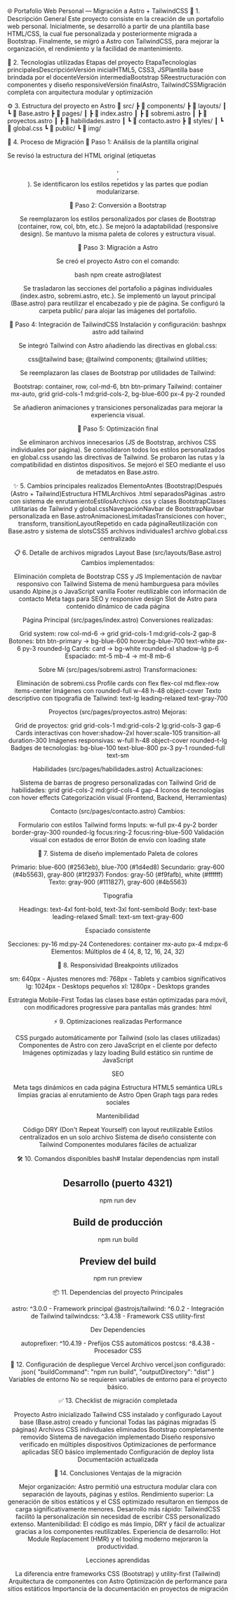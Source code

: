 🌐 Portafolio Web Personal — Migración a Astro + TailwindCSS
🧩 1. Descripción General
Este proyecto consiste en la creación de un portafolio web personal.
Inicialmente, se desarrolló a partir de una plantilla base HTML/CSS, la cual fue personalizada y posteriormente migrada a Bootstrap.
Finalmente, se migró a Astro con TailwindCSS, para mejorar la organización, el rendimiento y la facilidad de mantenimiento.

🚀 2. Tecnologías utilizadas
Etapas del proyecto
EtapaTecnologías principalesDescripciónVersión inicialHTML5, CSS3, JSPlantilla base brindada por el docenteVersión intermediaBootstrap 5Reestructuración con componentes y diseño responsiveVersión finalAstro, TailwindCSSMigración completa con arquitectura modular y optimización

⚙️ 3. Estructura del proyecto en Astro
📁 src/
┣ 📁 components/
┣ 📁 layouts/
┃ ┗ 📄 Base.astro
┣ 📁 pages/
┃ ┣ 📄 index.astro
┃ ┣ 📄 sobremi.astro
┃ ┣ 📄 proyectos.astro
┃ ┣ 📄 habilidades.astro
┃ ┗ 📄 contacto.astro
┣ 📁 styles/
┃ ┗ 📄 global.css
┗ 📁 public/
  ┗ 📁 img/

🔧 4. Proceso de Migración
🔹 Paso 1: Análisis de la plantilla original

Se revisó la estructura del HTML original (etiquetas <header>, <section>, <footer>).
Se identificaron los estilos repetidos y las partes que podían modularizarse.

🔹 Paso 2: Conversión a Bootstrap

Se reemplazaron los estilos personalizados por clases de Bootstrap (container, row, col, btn, etc.).
Se mejoró la adaptabilidad (responsive design).
Se mantuvo la misma paleta de colores y estructura visual.

🔹 Paso 3: Migración a Astro

Se creó el proyecto Astro con el comando:

bash  npm create astro@latest

Se trasladaron las secciones del portafolio a páginas individuales (index.astro, sobremi.astro, etc.).
Se implementó un layout principal (Base.astro) para reutilizar el encabezado y pie de página.
Se configuró la carpeta public/ para alojar las imágenes del portafolio.

🔹 Paso 4: Integración de TailwindCSS
Instalación y configuración:
bashnpx astro add tailwind

Se integró Tailwind con Astro añadiendo las directivas en global.css:

css@tailwind base;
@tailwind components;
@tailwind utilities;

Se reemplazaron las clases de Bootstrap por utilidades de Tailwind:

Bootstrap: container, row, col-md-6, btn btn-primary
Tailwind: container mx-auto, grid grid-cols-1 md:grid-cols-2, bg-blue-600 px-4 py-2 rounded


Se añadieron animaciones y transiciones personalizadas para mejorar la experiencia visual.

🔹 Paso 5: Optimización final

Se eliminaron archivos innecesarios (JS de Bootstrap, archivos CSS individuales por página).
Se consolidaron todos los estilos personalizados en global.css usando las directivas de Tailwind.
Se probaron las rutas y la compatibilidad en distintos dispositivos.
Se mejoró el SEO mediante el uso de metadatos en Base.astro.


✨ 5. Cambios principales realizados
ElementoAntes (Bootstrap)Después (Astro + Tailwind)Estructura HTMLArchivos .html separadosPáginas .astro con sistema de enrutamientoEstilosArchivos .css y clases BootstrapClases utilitarias de Tailwind y global.cssNavegaciónNavbar de BootstrapNavbar personalizada en Base.astroAnimacionesLimitadasTransiciones con hover:, transform, transitionLayoutRepetido en cada páginaReutilización con Base.astro y sistema de slotsCSS5 archivos individuales1 archivo global.css centralizado

📋 6. Detalle de archivos migrados
Layout Base (src/layouts/Base.astro)
Cambios implementados:

Eliminación completa de Bootstrap CSS y JS
Implementación de navbar responsivo con Tailwind
Sistema de menú hamburguesa para móviles usando Alpine.js o JavaScript vanilla
Footer reutilizable con información de contacto
Meta tags para SEO y responsive design
Slot de Astro para contenido dinámico de cada página

Página Principal (src/pages/index.astro)
Conversiones realizadas:

Grid system: row col-md-6 → grid grid-cols-1 md:grid-cols-2 gap-8
Botones: btn btn-primary → bg-blue-600 hover:bg-blue-700 text-white px-6 py-3 rounded-lg
Cards: card → bg-white rounded-xl shadow-lg p-6
Espaciado: mt-5 mb-4 → mt-8 mb-6

Sobre Mí (src/pages/sobremi.astro)
Transformaciones:

Eliminación de sobremi.css
Profile cards con flex flex-col md:flex-row items-center
Imágenes con rounded-full w-48 h-48 object-cover
Texto descriptivo con tipografía de Tailwind: text-lg leading-relaxed text-gray-700

Proyectos (src/pages/proyectos.astro)
Mejoras:

Grid de proyectos: grid grid-cols-1 md:grid-cols-2 lg:grid-cols-3 gap-6
Cards interactivas con hover:shadow-2xl hover:scale-105 transition-all duration-300
Imágenes responsivas: w-full h-48 object-cover rounded-t-lg
Badges de tecnologías: bg-blue-100 text-blue-800 px-3 py-1 rounded-full text-sm

Habilidades (src/pages/habilidades.astro)
Actualizaciones:

Sistema de barras de progreso personalizadas con Tailwind
Grid de habilidades: grid grid-cols-2 md:grid-cols-4 gap-4
Iconos de tecnologías con hover effects
Categorización visual (Frontend, Backend, Herramientas)

Contacto (src/pages/contacto.astro)
Cambios:

Formulario con estilos Tailwind forms
Inputs: w-full px-4 py-2 border border-gray-300 rounded-lg focus:ring-2 focus:ring-blue-500
Validación visual con estados de error
Botón de envío con loading state


🎨 7. Sistema de diseño implementado
Paleta de colores

Primario: blue-600 (#2563eb), blue-700 (#1d4ed8)
Secundario: gray-600 (#4b5563), gray-800 (#1f2937)
Fondos: gray-50 (#f9fafb), white (#ffffff)
Texto: gray-900 (#111827), gray-600 (#4b5563)

Tipografía

Headings: text-4xl font-bold, text-3xl font-semibold
Body: text-base leading-relaxed
Small: text-sm text-gray-600

Espaciado consistente

Secciones: py-16 md:py-24
Contenedores: container mx-auto px-4 md:px-6
Elementos: Múltiplos de 4 (4, 8, 12, 16, 24, 32)


📱 8. Responsividad
Breakpoints utilizados

sm: 640px - Ajustes menores
md: 768px - Tablets y cambios significativos
lg: 1024px - Desktops pequeños
xl: 1280px - Desktops grandes

Estrategia Mobile-First
Todas las clases base están optimizadas para móvil, con modificadores progressive para pantallas más grandes:
html<!-- Ejemplo -->
<div class="text-center md:text-left grid-cols-1 md:grid-cols-2 lg:grid-cols-3">

⚡ 9. Optimizaciones realizadas
Performance

CSS purgado automáticamente por Tailwind (solo las clases utilizadas)
Componentes de Astro con zero JavaScript en el cliente por defecto
Imágenes optimizadas y lazy loading
Build estático sin runtime de JavaScript

SEO

Meta tags dinámicos en cada página
Estructura HTML5 semántica
URLs limpias gracias al enrutamiento de Astro
Open Graph tags para redes sociales

Mantenibilidad

Código DRY (Don't Repeat Yourself) con layout reutilizable
Estilos centralizados en un solo archivo
Sistema de diseño consistente con Tailwind
Componentes modulares fáciles de actualizar


🛠️ 10. Comandos disponibles
bash# Instalar dependencias
npm install

# Desarrollo (puerto 4321)
npm run dev

# Build de producción
npm run build

# Preview del build
npm run preview

📦 11. Dependencias del proyecto
Principales

astro: ^3.0.0 - Framework principal
@astrojs/tailwind: ^6.0.2 - Integración de Tailwind
tailwindcss: ^3.4.18 - Framework CSS utility-first

Dev Dependencies

autoprefixer: ^10.4.19 - Prefijos CSS automáticos
postcss: ^8.4.38 - Procesador CSS


🚀 12. Configuración de despliegue
Vercel
Archivo vercel.json configurado:
json{
  "buildCommand": "npm run build",
  "outputDirectory": "dist"
}
Variables de entorno
No se requieren variables de entorno para el proyecto básico.

✅ 13. Checklist de migración completada

 Proyecto Astro inicializado
 Tailwind CSS instalado y configurado
 Layout base (Base.astro) creado y funcional
 Todas las páginas migradas (5 páginas)
 Archivos CSS individuales eliminados
 Bootstrap completamente removido
 Sistema de navegación implementado
 Diseño responsivo verificado en múltiples dispositivos
 Optimizaciones de performance aplicadas
 SEO básico implementado
 Configuración de deploy lista
 Documentación actualizada


📝 14. Conclusiones
Ventajas de la migración

Mejor organización: Astro permitió una estructura modular clara con separación de layouts, páginas y estilos.
Rendimiento superior: La generación de sitios estáticos y el CSS optimizado resultaron en tiempos de carga significativamente menores.
Desarrollo más rápido: TailwindCSS facilitó la personalización sin necesidad de escribir CSS personalizado extenso.
Mantenibilidad: El código es más limpio, DRY y fácil de actualizar gracias a los componentes reutilizables.
Experiencia de desarrollo: Hot Module Replacement (HMR) y el tooling moderno mejoraron la productividad.

Lecciones aprendidas

La diferencia entre frameworks CSS (Bootstrap) y utility-first (Tailwind)
Arquitectura de componentes con Astro
Optimización de performance para sitios estáticos
Importancia de la documentación en proyectos de migración
